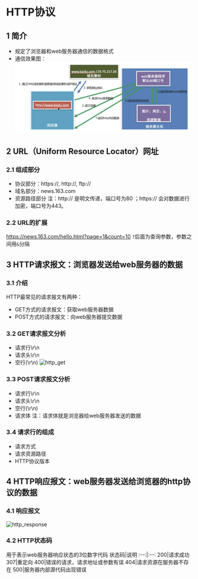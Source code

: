 # HTTP协议

## 1 简介
* 规定了浏览器和web服务器通信的数据格式
* 通信效果图：
![communicate](Fig/通信效果图.png)

## 2 URL（Uniform Resource Locator）网址
### 2.1 组成部分
* 协议部分：https://, http://, ftp://
* 域名部分：news.163.com
* 资源路径部分
注：http:// 是明文传递，端口号为80 ；https:// 会对数据进行加密，端口号为443。

### 2.2 URL的扩展
https://news.163.com/hello.html?page=1&count=10
```?```后面为查询参数，参数之间用```&```分隔

## 3 HTTP请求报文：浏览器发送给web服务器的数据
### 3.1 介绍
HTTP最常见的请求报文有两种：
* GET方式的请求报文：获取web服务器数据
* POST方式的请求报文：向web服务器提交数据

### 3.2 GET请求报文分析
* 请求行\r\n
* 请求头\r\n
* 空行(\r\n)
![http_get](Fig/HTTP请求报文.png)

### 3.3 POST请求报文分析
* 请求行\r\n
* 请求头\r\n
* 空行(\r\n)
* 请求体
注：请求体就是浏览器给web服务器发送的数据

### 3.4 请求行的组成
* 请求方式
* 请求资源路径
* HTTP协议版本


## 4 HTTP响应报文：web服务器发送给浏览器的http协议的数据
### 4.1 响应报文
![http_response](Fig/http响应报文.png)

### 4.2 HTTP状态码
用于表示web服务器响应状态的3位数字代码
状态码|说明
:--:|:--:
200|请求成功
307|重定向
400|错误的请求，请求地址或参数有误
404|请求资源在服务器不存在
500|服务器内部源代码出现错误
